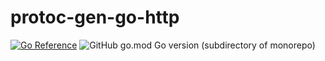 # protoc-gen-go-http

[![Go Reference](https://pkg.go.dev/badge/github.com/fynntang/protobuf-gen-go.svg)](https://pkg.go.dev/github.com/fynntang/protobuf-gen-go)
![GitHub go.mod Go version (subdirectory of monorepo)](https://img.shields.io/github/go-mod/go-version/fynntang/protobuf-gen-go?filename=protoc-gen-go-crud%2Fgo.mod&style=flat-square&logo=go&logoColor=white)